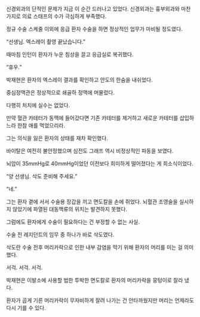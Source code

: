 신경외과의 단적인 문제가 지금 이 순간 드러나고 있었다. 신경외과는 흉부외과와 마찬가지로 의료 스태프의 수가 극심하게 부족했다.

정규 수술 스케줄 이외에 응급 환자 수술을 하면 정상적인 업무가 마비될 정도였다.

“선생님. 엑스레이 촬영 끝났습니다.”

때마침 인턴이 환자가 누운 침상을 끌고 응급실로 복귀했다.

“휴우.”

박재현은 환자의 엑스레이 결과를 확인하고 안도의 한숨을 내쉬었다.

중심정맥관은 정상적으로 쇄골하 정맥에 머물렀다.

다행히 처치에 실수는 없었다.

만약 혈관 카테터가 동맥에 들어갔다면 기존 카테터를 제거하고 새로운 카테터를 삽입하느라 한참 애를 먹었으리라.

그는 의식을 잃은 환자의 상태를 재차 확인했다.

바이탈은 여전히 불안정했으며 심전도 그래프 역시 비정상적인 파동을 보였다.

뇌압이 35mmHg로 40mmHg이었던 이전보다 희미하게 떨어졌다는 게 희소식이었다.

“양 선생님. 삭도 준비해 주세요.”

“네.”

그는 환자 곁에 서서 수술용 장갑을 끼고 면도칼을 손에 쥐었다. 뇌혈관 조영술을 실시하지 않았기에 파열된 대동맥류의 위치는 발견하지 못했다.

그럼에도 환자에게 수술이 필요하다는 건 부정할 수 없는 사실.

수술 전 레지던트의 임무 중 하나가 바로 삭도였다.

삭도란 수술 전후 머리카락으로 인한 내부 감염을 막기 위해 환자의 머리를 미는 걸 의미했다.

서걱. 서걱. 서걱.

박재현은 이발소에 사용할 법한 투박한 면도칼로 환자의 머리카락을 뭉텅이로 잘라 냈다.

환자가 곱게 기른 머리카락이 무자비하게 잘려 나가는 건 안타까웠지만 머리는 언제라도 다시 기를 수 있다.